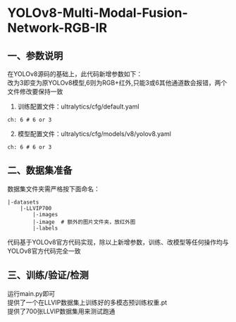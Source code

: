 # YOLOv8-Multi-Modal-Fusion-Network-RGB-IR
## 一、参数说明
在YOLOv8源码的基础上，此代码新增参数如下：  
改为3即变为原YOLOv8模型,6则为RGB+红外,只能3或6其他通道数会报错，两个文件修改要保持一致
1. 训练配置文件：ultralytics/cfg/default.yaml
```
ch: 6 # 6 or 3
```
2. 模型配置文件：ultralytics/cfg/models/v8/yolov8.yaml
```
ch: 6 # 6 or 3
```

## 二、数据集准备
数据集文件夹需严格按下面命名：
```
|-datasets
    |-LLVIP700
        |-images
        |-image  # 额外的图片文件夹，放红外图
        |-labels
```
代码基于YOLOv8官方代码实现，除以上新增参数，训练、改模型等任何操作均与YOLOv8官方代码完全一致
## 三、训练/验证/检测
运行main.py即可  
提供了一个在LLVIP数据集上训练好的多模态预训练权重.pt  
提供了700张LLVIP数据集用来测试跑通
